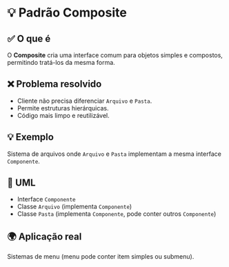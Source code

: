 # 💡 Padrão Composite

## ✅ O que é
O **Composite** cria uma interface comum para objetos simples e compostos, permitindo tratá-los da mesma forma.

## ❌ Problema resolvido
- Cliente não precisa diferenciar `Arquivo` e `Pasta`.
- Permite estruturas hierárquicas.
- Código mais limpo e reutilizável.

## 💡 Exemplo
Sistema de arquivos onde `Arquivo` e `Pasta` implementam a mesma interface `Componente`.

## 📂 UML
- Interface `Componente`
- Classe `Arquivo` (implementa `Componente`)
- Classe `Pasta` (implementa `Componente`, pode conter outros `Componente`)

## 🌍 Aplicação real
Sistemas de menu (menu pode conter item simples ou submenu).
